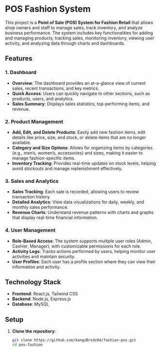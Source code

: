 # POS Fashion System

This project is a **Point of Sale (POS) System for Fashion Retail** that allows shop owners and staff to manage sales, track inventory, and analyze business performance. The system includes key functionalities for adding and managing products, tracking sales, monitoring inventory, viewing user activity, and analyzing data through charts and dashboards.

## Features

### 1. Dashboard

- **Overview**: The dashboard provides an at-a-glance view of current sales, recent transactions, and key metrics.
- **Quick Access**: Users can quickly navigate to other sections, such as products, users, and analytics.
- **Sales Summary**: Displays sales statistics, top-performing items, and revenue.

### 2. Product Management

- **Add, Edit, and Delete Products**: Easily add new fashion items, edit details like price, size, and stock, or delete items that are no longer available.
- **Category and Size Options**: Allows for organizing items by categories (e.g., men’s, women’s, accessories) and sizes, making it easier to manage fashion-specific items.
- **Inventory Tracking**: Provides real-time updates on stock levels, helping avoid stockouts and manage replenishment effectively.

### 3. Sales and Analytics

- **Sales Tracking**: Each sale is recorded, allowing users to review transaction history.
- **Detailed Analytics**: View data visualizations for daily, weekly, and monthly sales performance.
- **Revenue Charts**: Understand revenue patterns with charts and graphs that display real-time financial information.

### 4. User Management

- **Role-Based Access**: The system supports multiple user roles (Admin, Cashier, Manager), with customizable permissions for each role.
- **Activity Logs**: Tracks actions performed by users, helping monitor user activities and maintain security.
- **User Profiles**: Each user has a profile section where they can view their information and activity.

## Technology Stack

- **Frontend**: React.js, Tailwind CSS
- **Backend**: Node.js, Express.js
- **Database**: MySQL

## Setup

1. **Clone the repository**:
   ```bash
   git clone https://github.com/kangzBredz04/fashion-pos.git
   cd pos-fashion
   ```
